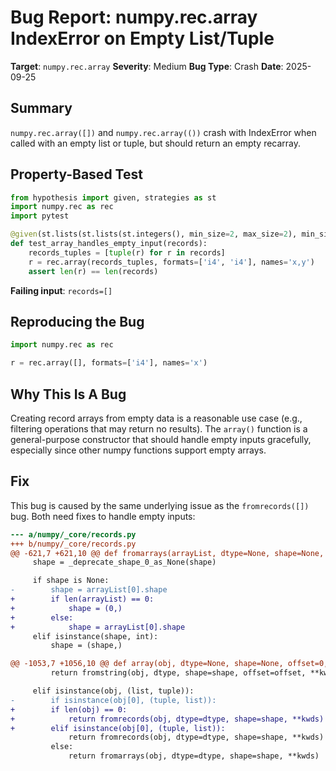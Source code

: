 # Bug Report: numpy.rec.array IndexError on Empty List/Tuple

**Target**: `numpy.rec.array`
**Severity**: Medium
**Bug Type**: Crash
**Date**: 2025-09-25

## Summary

`numpy.rec.array([])` and `numpy.rec.array(())` crash with IndexError when called with an empty list or tuple, but should return an empty recarray.

## Property-Based Test

```python
from hypothesis import given, strategies as st
import numpy.rec as rec
import pytest

@given(st.lists(st.lists(st.integers(), min_size=2, max_size=2), min_size=0, max_size=10))
def test_array_handles_empty_input(records):
    records_tuples = [tuple(r) for r in records]
    r = rec.array(records_tuples, formats=['i4', 'i4'], names='x,y')
    assert len(r) == len(records)
```

**Failing input**: `records=[]`

## Reproducing the Bug

```python
import numpy.rec as rec

r = rec.array([], formats=['i4'], names='x')
```

## Why This Is A Bug

Creating record arrays from empty data is a reasonable use case (e.g., filtering operations that may return no results). The `array()` function is a general-purpose constructor that should handle empty inputs gracefully, especially since other numpy functions support empty arrays.

## Fix

This bug is caused by the same underlying issue as the `fromrecords([])` bug. Both need fixes to handle empty inputs:

```diff
--- a/numpy/_core/records.py
+++ b/numpy/_core/records.py
@@ -621,7 +621,10 @@ def fromarrays(arrayList, dtype=None, shape=None, formats=None,
     shape = _deprecate_shape_0_as_None(shape)

     if shape is None:
-        shape = arrayList[0].shape
+        if len(arrayList) == 0:
+            shape = (0,)
+        else:
+            shape = arrayList[0].shape
     elif isinstance(shape, int):
         shape = (shape,)

@@ -1053,7 +1056,10 @@ def array(obj, dtype=None, shape=None, offset=0, strides=None, formats=None,
         return fromstring(obj, dtype, shape=shape, offset=offset, **kwds)

     elif isinstance(obj, (list, tuple)):
-        if isinstance(obj[0], (tuple, list)):
+        if len(obj) == 0:
+            return fromrecords(obj, dtype=dtype, shape=shape, **kwds)
+        elif isinstance(obj[0], (tuple, list)):
             return fromrecords(obj, dtype=dtype, shape=shape, **kwds)
         else:
             return fromarrays(obj, dtype=dtype, shape=shape, **kwds)
```